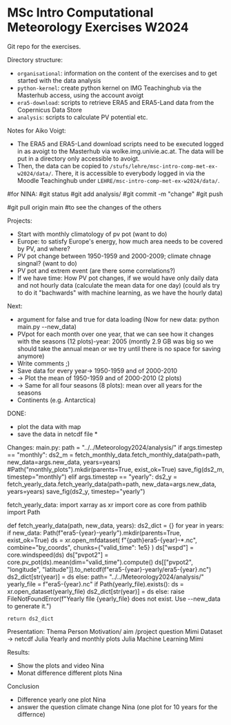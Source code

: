 # MSc Intro Computational Meteorology Exercises W2024

Git repo for the exercises.

Directory structure:
 
 * `organisational`: information on the content of the exercises and to get started with the data analysis
 * `python-kernel`: create python kernel on IMG Teachinghub via the Masterhub access, using the account avoigt
 * `era5-download`: scripts to retrieve ERA5 and ERA5-Land data from the Copernicus Data Store
 * `analysis`: scripts to calculate PV potential etc.

Notes for Aiko Voigt:

 * The ERA5 and ERA5-Land download scripts need to be executed logged in as avoigt to the Masterhub via wolke.img.univie.ac.at. The data will be put in a directory only accessible to avoigt.
 * Then, the data can be copied to `/stufs/lehre/msc-intro-comp-met-ex-w2024/data/`. There, it is accessible to everybody logged in via the Moodle Teachinghub under `LEHRE/msc-intro-comp-met-ex-w2024/data/`.

#for NINA:
#git status
#git add analysis/
#git commit -m "change"
#git push

#git pull origin main #to see the changes of the others

Projects: 
* Start with monthly climatology of pv pot (want to do)
* Europe: to satisfy Europe's energy, how much area needs to be covered by PV, and where?
* PV pot change between 1950-1959 and 2000-2009; climate chnage singnal?  (want to do)
* PV pot and extrem event (are there some correlations?)
* If we have time: How PV pot changes, if we would have only daily data and not hourly data (calculate the mean data for one day) (could als try to do it "bachwards" with machine learning, as we have the hourly data)

Next: 
* argument for false and true for data loading (Now for new data: python main.py --new_data)
* PVpot for each month over one year, that we can see how it changes with the seasons (12 plots)-year: 2005
      (montly 2.9 GB was big so we should take the annual mean or we try until there is no space for saving anymore)
* Write comments ;)
* Save data for every year-> 1950-1959 and of 2000-2010
* -> Plot the mean of 1950-1959 and of 2000-2010 (2 plots)
* -> Same for all four seasons (8 plots): mean over all years for the seasons
* Continents (e.g. Antarctica)

DONE:
* plot the data with map
* save the data in netcdf file *


Changes:
main.py:
path = "../../Meteorology2024/analysis/"
if args.timestep == "monthly":
    ds2_m = fetch_monthly_data.fetch_monthly_data(path=path, new_data=args.new_data, years=years)
    #Path("monthly_plots").mkdir(parents=True, exist_ok=True)
    save_fig(ds2_m, timestep="monthly")
elif args.timestep == "yearly":
    ds2_y = fetch_yearly_data.fetch_yearly_data(path=path, new_data=args.new_data, years=years)
    save_fig(ds2_y, timestep="yearly")

fetch_yearly_data:
import xarray as xr
import core as core
from pathlib import Path

def fetch_yearly_data(path, new_data, years):
    ds2_dict = {}
    for year in years:
        if new_data:
            Path(f"era5-{year}-yearly").mkdir(parents=True, exist_ok=True)
            ds = xr.open_mfdataset(
                f"{path}era5-{year}-*.nc",
                combine="by_coords",
                chunks={"valid_time": 1e5}
            )
            ds["wspd"] = core.windspeed(ds)
            ds["pvpot2"] = core.pv_pot(ds).mean(dim="valid_time").compute()
            ds[["pvpot2", "longitude", "latitude"]].to_netcdf(f"era5-{year}-yearly/era5-{year}.nc")
            ds2_dict[str(year)] = ds
        else:
            path= "../../Meteorology2024/analysis/"
            yearly_file = f"era5-{year}.nc"
            if Path(yearly_file).exists():
                ds = xr.open_dataset(yearly_file)
                ds2_dict[str(year)] = ds
            else:
                raise FileNotFoundError(f"Yearly file {yearly_file} does not exist. Use --new_data to generate it.")

    return ds2_dict













Presentation:
Thema                                   Person
Motivation/ aim /project question       Mimi
Dataset -> netcdf                       Julia
Yearly and monthly plots                Julia
Machine Learning                        Mimi

Results:
- Show the plots and video              Nina
- Monat difference different plots      Nina

Conclusion
- Difference yearly one plot            Nina
- answer the question climate change    Nina
 (one plot for 10 years for the differnce)










